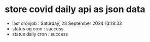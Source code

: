 # store covid daily api as json data

- last cronjob : Saturday, 28 September 2024 13:18:33
- status og cron : success
- status daily cron : success
      
      
